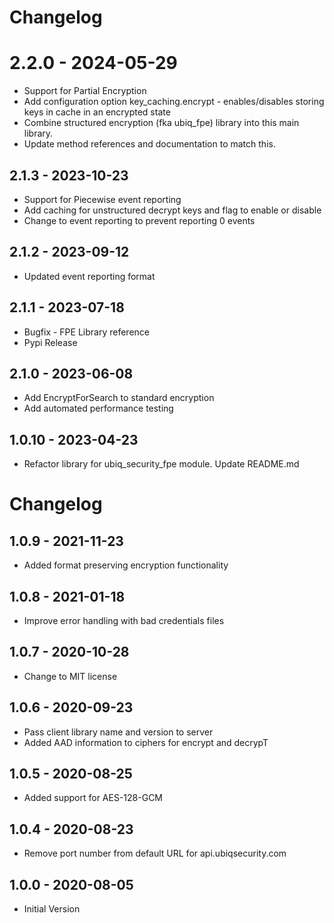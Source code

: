 # Changelog

# 2.2.0 - 2024-05-29
* Support for Partial Encryption
* Add configuration option key_caching.encrypt - enables/disables storing keys in cache in an encrypted state
* Combine structured encryption (fka ubiq_fpe) library into this main library.
* Update method references and documentation to match this.

## 2.1.3 - 2023-10-23
* Support for Piecewise event reporting
* Add caching for unstructured decrypt keys and flag to enable or disable
* Change to event reporting to prevent reporting 0 events

## 2.1.2 - 2023-09-12
* Updated event reporting format

## 2.1.1 - 2023-07-18
* Bugfix - FPE Library reference
* Pypi Release

## 2.1.0 - 2023-06-08
* Add EncryptForSearch to standard encryption
* Add automated performance testing

## 1.0.10 - 2023-04-23
* Refactor library for ubiq_security_fpe module.  Update README.md

# Changelog
## 1.0.9 - 2021-11-23
* Added format preserving encryption functionality

## 1.0.8 - 2021-01-18
* Improve error handling with bad credentials files


## 1.0.7 - 2020-10-28
* Change to MIT license

## 1.0.6 - 2020-09-23
* Pass client library name and version to server
* Added AAD information to ciphers for encrypt and decrypT

## 1.0.5 - 2020-08-25
* Added support for AES-128-GCM

## 1.0.4 - 2020-08-23
* Remove port number from default URL for api.ubiqsecurity.com

## 1.0.0 - 2020-08-05
* Initial Version
